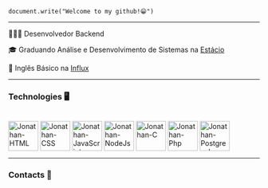<code>document.write("Welcome to my github!😁")</code>

<hr>

<p>👨🏻‍💻 Desenvolvedor Backend </p>
<p>🎓 Graduando Análise e Desenvolvimento de Sistemas na <a href="https://estacio.br/?srsltid=AfmBOoqEs67on9iTWLu02SwErGbpc4TH3RpS9p_uFM3Nwrd2_WdPnudw" target="blank_">Estácio</a></p>
<p>🔡 Inglês Básico na <a href="https://influx.com.br/" target="blank_">Influx</a></p>

<hr>

### Technologies 🖥️

<div style="display: inline_blonk"><br/>
  <img align="center" alt="Jonathan-HTML" heigth="50" width="60" src="https://cdn.jsdelivr.net/gh/devicons/devicon@latest/icons/html5/html5-original.svg"/>
  <img align="center" alt="Jonathan-CSS" heigth="50" width="60" src="https://cdn.jsdelivr.net/gh/devicons/devicon@latest/icons/css3/css3-original.svg"/>
  <img align="center" alt="Jonathan-JavaScript" heigth="50" width="60" src="https://cdn.jsdelivr.net/gh/devicons/devicon@latest/icons/javascript/javascript-original.svg"/>
  <img align="center" alt="Jonathan-NodeJs" heigth="50" width="60" src="https://cdn.jsdelivr.net/gh/devicons/devicon@latest/icons/nodejs/nodejs-original.svg"/>
  <img align="center" alt="Jonathan-C" heigth="50" width="60" src="https://cdn.jsdelivr.net/gh/devicons/devicon@latest/icons/c/c-original.svg"/>
  <img align="center" alt="Jonathan-Php" heigth="50" width="60" src="https://cdn.jsdelivr.net/gh/devicons/devicon@latest/icons/php/php-original.svg"/>
  <img align="center" alt="Jonathan-Postgresql" heigth="50" width="60" src="https://cdn.jsdelivr.net/gh/devicons/devicon@latest/icons/postgresql/postgresql-original.svg"/>
</div>

<hr>

### Contacts 📲

<div>
 
</div>

